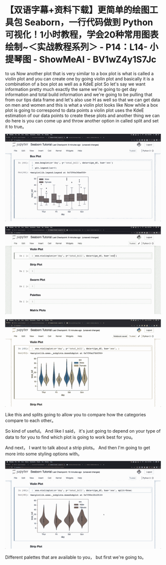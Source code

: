 # 【双语字幕+资料下载】更简单的绘图工具包 Seaborn，一行代码做到 Python 可视化！1小时教程，学会20种常用图表绘制~＜实战教程系列＞ - P14：L14- 小提琴图 - ShowMeAI - BV1wZ4y1S7Jc

to us Now another plot that is very similar to a box plot is what is called a violin plot and you can create one by going violin plot and basically it is a combination of a box plot as well as a KdeE plot So let's say we want information pretty much exactly the same we're going to get day information and total build information and we're going to be pulling that from our tips data frame and let's also use H as well so that we can get data on men and women and this is what a violin plot looks like Now while a box plot is going to correspond to data points a violin plot uses the KdeE estimation of our data points to create these plots and another thing we can do here is you can come up and throw another option in called split and set it to true。



![](img/3291c1f26707fc060f6722a60954d1f7_1.png)

![](img/3291c1f26707fc060f6722a60954d1f7_2.png)

![](img/3291c1f26707fc060f6722a60954d1f7_3.png)

Like this and splits going to allow you to compare how the categories compare to each other。

 So kind of useful。 And like I said， it's just going to depend on your type of data to for you to find which plot is going to work best for you。

 And next， I want to talk about a strip plots。 And then I'm going to get more into some styling options with。



![](img/3291c1f26707fc060f6722a60954d1f7_5.png)

Different palettes that are available to you， but first we're going to。

